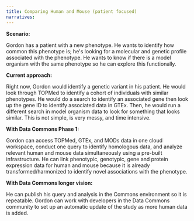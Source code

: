 ```yaml
---
title: Comparing Human and Mouse (patient focused)
narratives:
---
```


**Scenario:**

Gordon has a patient with a new phenotype. He wants to identify how common
this phenotype is; he's looking for a molecular and genetic profile
associated with the phenotype. He wants to know if there is a model
organism with the same phenotype so he can explore this functionally.

**Current approach:**

Right now, Gordon would identify a genetic variant in his patient. He would
look through TOPMed to identify a cohort of individuals with similar
phenotypes. He would do a search to identify an associated gene then
look up the gene ID to identify associated data in GTEx. Then, he would run a
different search in model organism data to look for something that
looks similar. This is not simple, is very messy, and time intensive.

**With Data Commons Phase 1:**

Gordon can access TOPMed, GTEx, and MODs data in one cloud workspace, conduct one
query to identify homologous data, and analyze relevant human and mouse
data simultaneously using a pre-built infrastructure. He can link phenotypic,
genotypic, gene and protein expression data for human and mouse
because it is already transformed/harmonized to identify novel
associations with the phenotype.

**With Data Commons longer vision:**

He can publish his query and analysis in the Commons environment so it is
repeatable. Gordon can work with developers in the Data Commons community to set
up an automatic update of the study as more human data is added.
